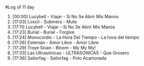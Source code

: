 #Log of 11 day

1. [00:00] Lucybell - Viajar - Si No Se Abrir Mis Manos
1. [17:03] Loscil - Submers - Mute
1. [17:11] Lucybell - Viajar - Si No Se Abrir Mis Manos
1. [17:23] Burial - Burial - Forgive
1. [17:24] Monocordio - La Hora Del Tiempo - La hora del tiempo
1. [17:26] Esteman - Amor Libre - Amor Libre
1. [17:29] Troye Sivan - Bloom - My My My!
1. [17:33] Las Ultrasónicas - ULTRASONICAS - Que Grosero
1. [17:36] Sailorfag - Sailorfag - Polo Acartonada
